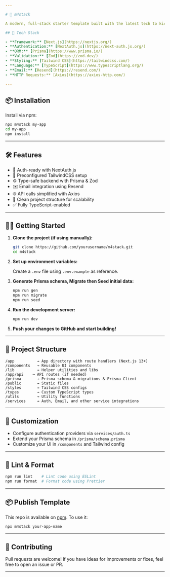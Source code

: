 ```yaml
---

# 🧱 m4stack

A modern, full-stack starter template built with the latest tech to kickstart your web application projects — available on [npm](https://www.npmjs.com/package/m4stack).

## 🚀 Tech Stack

- **Framework:** [Next.js](https://nextjs.org/)
- **Authentication:** [NextAuth.js](https://next-auth.js.org/)
- **ORM:** [Prisma](https://www.prisma.io/)
- **Validation:** [Zod](https://zod.dev/)
- **Styling:** [Tailwind CSS](https://tailwindcss.com/)
- **Language:** [TypeScript](https://www.typescriptlang.org/)
- **Email:** [Resend](https://resend.com/)
- **HTTP Requests:** [Axios](https://axios-http.com/)

---
```


## 📦 Installation

Install via npm:

```bash
npx m4stack my-app
cd my-app
npm install
```

---

## 🛠️ Features

- 🔐 Auth-ready with NextAuth.js
- 🎨 Preconfigured TailwindCSS setup
- ⚙️ Type-safe backend with Prisma & Zod
- ✉️ Email integration using Resend
- 🌐 API calls simplified with Axios
- 📁 Clean project structure for scalability
- ✅ Fully TypeScript-enabled

---

## 🧑‍💻 Getting Started

1. **Clone the project (if using manually):**

   ```bash
   git clone https://github.com/yourusername/m4stack.git
   cd m4stack
   ```

2. **Set up environment variables:**

   Create a `.env` file using `.env.example` as reference.

3. **Generate Prisma schema, Migrate then Seed initial data:**

   ```bash
   npm run gen
   npm run migrate
   npm run seed
   ```

4. **Run the development server:**

   ```bash
   npm run dev
   ```

5. **Push your changes to GitHub and start building!**

---

## 📂 Project Structure

```
/app          → App directory with route handlers (Next.js 13+)
/components   → Reusable UI components
/lib          → Helper utilities and libs
/app/api    → API routes (if needed)
/prisma       → Prisma schema & migrations & Prisma Client
/public       → Static files
/styles       → Tailwind CSS configs
/types        → Custom TypeScript types
/utils        → Utility functions
/services     → Auth, Email, and other service integrations
```

---

## 🔧 Customization

- Configure authentication providers via `services/auth.ts`
- Extend your Prisma schema in `/prisma/schema.prisma`
- Customize your UI in `/components` and Tailwind config

---

## 🧪 Lint & Format

```bash
npm run lint    # Lint code using ESLint
npm run format  # Format code using Prettier
```

---

## 📦 Publish Template

This repo is available on [npm](https://www.npmjs.com/package/m4stack). To use it:

```bash
npx m4stack your-app-name
```

---

## 🤝 Contributing

Pull requests are welcome! If you have ideas for improvements or fixes, feel free to open an issue or PR.

---
